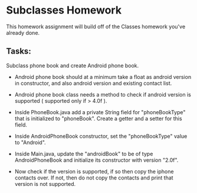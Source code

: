 # Subclasses Homework

This homework assignment will build off of the Classes homework you've already done.

## Tasks:

Subclass phone book and create Android phone book. 

  * Android phone book should at a minimum take a float as android version in constructor, and also android version and existing contact list. 
  * Android phone book class needs a method to check if android version is supported ( supported only if > 4.0f ).
  
  * Inside PhoneBook.java add a private String field for "phoneBookType" that is initialized to "phoneBook". Create a getter and a setter for this field.
  
  * Inside AndroidPhoneBook constructor, set the "phoneBookType" value to "Android".
  
  * Inside Main.java, update the "androidBook" to be of type AndroidPhoneBook and initialize its constructor with version "2.0f".
  
  * Now check if the version is supported, if so then copy the iphone contacts over. If not, then do not copy the contacts and print that version is not supported.
  
  
  


